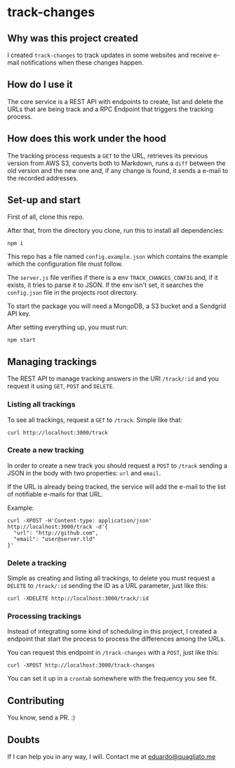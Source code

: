 # track-changes

## Why was this project created

I created `track-changes` to track updates in some websites and receive e-mail
notifications when these changes happen.

## How do I use it

The core service is a REST API with endpoints to create, list and delete
the URLs that are being track and a RPC Endpoint that triggers the tracking
process.

## How does this work under the hood

The tracking process requests a `GET` to the URL, retrieves its previous version
from AWS S3, converts both to Markdown, runs a `diff` between the old version
and the new one and, if any change is found, it sends a e-mail to the recorded
addresses.

## Set-up and start

First of all, clone this repo.

After that, from the directory you clone, run this to install all dependencies:

```
npm i
```

This repo has a file named `config.example.json` which contains the example
which the configuration file must follow.

The `server.js` file verifies if there is a env `TRACK_CHANGES_CONFIG` and, if
it exists, it tries to parse it to JSON. If the env isn't set, it searches the
`config.json` file in the projects root directory.

To start the package you will need a MongoDB, a S3 bucket and a Sendgrid API
key.

After setting everything up, you must run:

```shell
npm start
```

## Managing trackings

The REST API to manage tracking answers in the URI `/track/:id` and you request
it using `GET`, `POST` and `DELETE`.

### Listing all trackings

To see all trackings, request a `GET` to `/track`. Simple like that:

```shell
curl http://localhost:3000/track
```

### Create a new tracking

In order to create a new track you should request a `POST` to `/track` sending
a JSON in the body with two properties: `url` and `email`.

If the URL is already being tracked, the service will add the e-mail to the list
of notifiable e-mails for that URL.

Example:

```shell
curl -XPOST -H'Content-type: application/json' http://localhost:3000/track -d'{
  "url": "http://github.com",
  "email": "user@server.tld"
}'
```

### Delete a tracking

Simple as creating and listing all trackings, to delete you must request a
`DELETE` to `/track/:id` sending the ID as a URL parameter, just like this:

```shell
curl -XDELETE http://localhost:3000/track/:id
```

### Processing trackings

Instead of integrating some kind of scheduling in this project, I created a
endpoint that start the process to process the differences among the URLs.

You can request this endpoint in `/track-changes` with a `POST`, just like this:

```shell
curl -XPOST http://localhost:3000/track-changes
```

You can set it up in a `crontab` somewhere with the frequency you see fit.

## Contributing

You know, send a PR. :)

## Doubts

If I can help you in any way, I will. Contact me at
[eduardo@quagliato.me](mailto:eduardo@quagliato.me)
